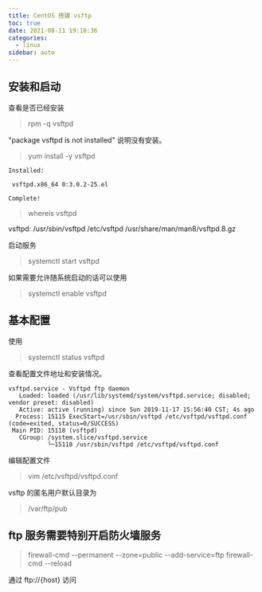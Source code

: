 ```yaml
---
title: CentOS 搭建 vsftp
toc: true
date: 2021-08-11 19:18:36
categories:
  - linux
sidebar: auto
---
```


## 安装和启动

查看是否已经安装
> rpm -q vsftpd

"package vsftpd is not installed" 说明没有安装。

> yum  install -y  vsftpd

```
Installed:

 vsftpd.x86_64 0:3.0.2-25.el
 
Complete!

```

> whereis  vsftpd


vsftpd: /usr/sbin/vsftpd /etc/vsftpd /usr/share/man/man8/vsftpd.8.gz

启动服务

> systemctl start vsftpd


如果需要允许随系统启动的话可以使用

> systemctl enable vsftpd

## 基本配置

使用 

> systemctl status vsftpd

查看配置文件地址和安装情况。


```
vsftpd.service - Vsftpd ftp daemon
   Loaded: loaded (/usr/lib/systemd/system/vsftpd.service; disabled; vendor preset: disabled)
   Active: active (running) since Sun 2019-11-17 15:56:40 CST; 4s ago
  Process: 15115 ExecStart=/usr/sbin/vsftpd /etc/vsftpd/vsftpd.conf (code=exited, status=0/SUCCESS)
 Main PID: 15118 (vsftpd)
   CGroup: /system.slice/vsftpd.service
           └─15118 /usr/sbin/vsftpd /etc/vsftpd/vsftpd.conf
```


编辑配置文件

> vim /etc/vsftpd/vsftpd.conf

vsftp 的匿名用户默认目录为

> /var/ftp/pub

## ftp 服务需要特别开启防火墙服务

> firewall-cmd --permanent --zone=public --add-service=ftp 
> firewall-cmd --reload 

通过 ftp://{host} 访问

